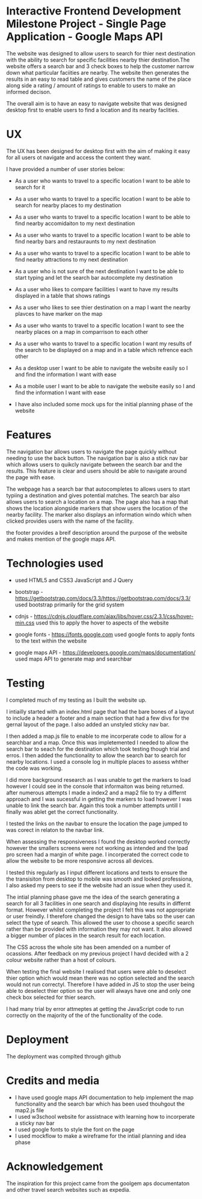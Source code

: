 # Interactive Frontend Development Milestone Project - Single Page Application - Google Maps API

The website was designed to allow users to search for thier next destination with the ability to search for specific facilities nearby 
thier destination.The website offers a search bar and 3 check boxes to help the customer narrow down what particular faciities are nearby. 
The website then generates the results in an easy to read table and gives customers the name of the place along side a rating / amount of ratings 
to enable to users to make an informed decison.

The overall aim is to have an easy to navigate website that was designed desktop first to enable users to find a location and its nearby faclities.

# UX

The UX has been designed for desktop first with the aim of making it easy for all users ot navigate and access the content they want.

I have provided a number of user stories below: 

* As a user who wants to travel to a specific location I want to be able to search for it

* As a user who wants to travel to a specific location I want to be able to search for nearby places to my destination

* As a user who wants to travel to a specific location I want to be able to find nearby accomidaiton to my next destination

* As a user who wants to travel to a specific location I want to be able to find nearby bars and restauraunts to my next destination

* As a user who wants to travel to a specific location I want to be able to find nearby attractions to my next destination

* As a user who is not sure of the next destination I want to be able to start typing and let the search bar autocomplete my destination

* As a user who likes to compare facilities I want to have my results displayed in a table that shows ratings

* As a user who likes to see thier destination on a map I want the nearby plavces to have marker on the map

* As a user who wants to travel to a specific location I want to see the nearby places on a map in comparrison to each other

* As a user who wants to travel to a specific location I want my results of the search to be displayed on a map and in a table  which refrence each other

* As a desktop user I want to be able to navigate the website easily so I and find the information I want with ease

* As a mobile user I want to be able to navigate the website easily so I and find the information I want with ease

* I have also included some mock ups for the initial planning phase of the website


# Features

The navigation bar allows users to navigate the page quickly without needing to use the back button. 
The navigation bar is also a stick nav bar which allows users to quikcly navigate between the search bar and the results.
This feature is clear and users should be able to navigate around the page with ease. 

The webpage has a search bar that autocompletes to allows users to start typiing a destination and gives potential matches.
The search bar also allows users to search a location on a map.
The page also has a map that shows the location alongside markers that show users the location of the nearby facility. 
The marker also displays an information windo which when clicked provides users with the name of the facility. 

the footer provides a  breif description around the purpose of the website and makes mention of the google maps API.


# Technologies used

* used HTML5 and CSS3 JavaScript and J Query

* bootstrap - https://getbootstrap.com/docs/3.3/https://getbootstrap.com/docs/3.3/
used bootstrap primarily for the grid system

* cdnjs - https://cdnjs.cloudflare.com/ajax/libs/hover.css/2.3.1/css/hover-min.css
used this to apply the hover to aspects of the website

* google fonts - https://fonts.google.com 
used google fonts to apply fonts to the text within the website

* google maps API - https://developers.google.com/maps/documentation/
used maps API to generate map and searchbar

# Testing

I completed much of my testing as I built the website up. 

I intiailly started with an index.html page that had the bare bones of a layout to include a header a footer and a main section
that had a few divs for the gernal layout of the page. I also added an unstyled sticky nav bar. 

I then added a map.js file to enable to me incorperate code to allow for a searchbar and a map. Once this was impletemented 
I needed to allow the search bar to seach for the destination which took testing though trial and erros. 
I then added the functionality to allow the search bar to search for nearby locations. 
I used a console log in multiple places to  assess whther the code was working. 

I did more background research as I was unable to get the markers to load however I could see in the console 
that informaiton was being returned. after numerous attempts I made a index2 and a map2 file to try a differnt approach
and I was sucessful in getting the markers to load however I was unable to link the search bar.  Again this took a number 
attempts untill I finally  was ablet get the correct functionality. 

I tested the links on the navbar to ensure the location the page jumped to was corect in relaton to the navbar link. 

When assessing the responsiveness I found the desktop worked correctly however the smallers screens were not working as intended
and the Ipad pro screen had a margin of white page.  I incorperated the correct code to allow the website to be more responsive across all devices. 

I tested this regularly as I input different locations and texts to ensure the the transisiton from desktop to mobile was smooth
and looked professiona, I also asked my peers to see if the website had an issue when they used it. 

The intial planning phase gave me the idea of the search generating a search for all 3 facilities in one search 
and displaying hte results in differnt format. However whilst completing the project I felt this was not appropriate or user freindly.
I therefore changed the design to have tabs so the user can select the type of search. This allowed the user to choose a specific search
rather than be provided with information they may not want. It also allowed a bigger number of places in the search result for each location.

The CSS across the whole site has been amended on a number of ocassions. 
After feedback on my previous project I havd decided with a 2 colour website rather than a host of colours.

When testing the final website I realised that users were able to deselect thier option which would mean there was no option selected
and the search would not run correctyl. Therefore I have added in JS to stop the user being able to deselect thier option so the user will always have one and only one check box 
selected for thier search.

I had many trial by error attmeptes at getting the JavaScript code to run correctly on the majority of the of the functionality of the code.


# Deployment

The deployment was complted through github 

# Credits and media

* I have used google maps API documentation to help implement the map functionality and the search bar which has been used thouhgout the map2.js file
* I used w3school website for assistnace with learning how to incorperate a sticky nav bar
* I used google fonts to style the font on the page
* I used mockflow to make a wireframe for the intiail planning and idea phase 

# Acknowledgement

The inspiration for this project came from the goolgem aps documentaton and other travel search websites such as expedia.











